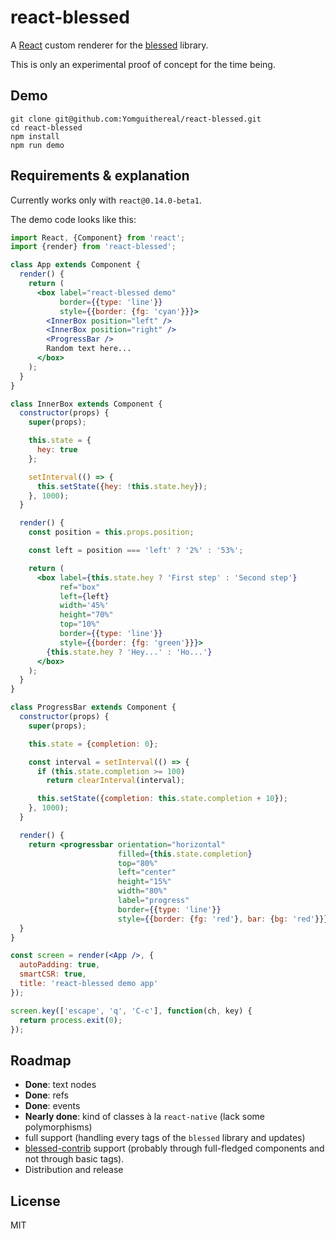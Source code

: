 # react-blessed

A [React](https://facebook.github.io/react/) custom renderer for the [blessed](https://github.com/chjj/blessed) library.

This is only an experimental proof of concept for the time being.

## Demo

```
git clone git@github.com:Yomguithereal/react-blessed.git
cd react-blessed
npm install
npm run demo
```

## Requirements & explanation

Currently works only with `react@0.14.0-beta1`.

The demo code looks like this:

```jsx
import React, {Component} from 'react';
import {render} from 'react-blessed';

class App extends Component {
  render() {
    return (
      <box label="react-blessed demo"
           border={{type: 'line'}}
           style={{border: {fg: 'cyan'}}}>
        <InnerBox position="left" />
        <InnerBox position="right" />
        <ProgressBar />
        Random text here...
      </box>
    );
  }
}

class InnerBox extends Component {
  constructor(props) {
    super(props);

    this.state = {
      hey: true
    };

    setInterval(() => {
      this.setState({hey: !this.state.hey});
    }, 1000);
  }

  render() {
    const position = this.props.position;

    const left = position === 'left' ? '2%' : '53%';

    return (
      <box label={this.state.hey ? 'First step' : 'Second step'}
           ref="box"
           left={left}
           width='45%'
           height="70%"
           top="10%"
           border={{type: 'line'}}
           style={{border: {fg: 'green'}}}>
        {this.state.hey ? 'Hey...' : 'Ho...'}
      </box>
    );
  }
}

class ProgressBar extends Component {
  constructor(props) {
    super(props);

    this.state = {completion: 0};

    const interval = setInterval(() => {
      if (this.state.completion >= 100)
        return clearInterval(interval);

      this.setState({completion: this.state.completion + 10});
    }, 1000);
  }

  render() {
    return <progressbar orientation="horizontal"
                        filled={this.state.completion}
                        top="80%"
                        left="center"
                        height="15%"
                        width="80%"
                        label="progress"
                        border={{type: 'line'}}
                        style={{border: {fg: 'red'}, bar: {bg: 'red'}}} />
  }
}

const screen = render(<App />, {
  autoPadding: true,
  smartCSR: true,
  title: 'react-blessed demo app'
});

screen.key(['escape', 'q', 'C-c'], function(ch, key) {
  return process.exit(0);
});
```

## Roadmap

* **Done**: text nodes
* **Done**: refs
* **Done**: events
* **Nearly done**: kind of classes à la `react-native` (lack some polymorphisms)
* full support (handling every tags of the `blessed` library and updates)
* [blessed-contrib](https://github.com/yaronn/blessed-contrib) support (probably through full-fledged components and not through basic tags).
* Distribution and release

## License

MIT
